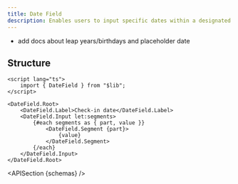 ```yaml
---
title: Date Field
description: Enables users to input specific dates within a designated field.
---
```


<script>
	import { APISection, ComponentPreview, DateFieldDemo } from '$lib/components/index.js'
	export let schemas;
</script>

<ComponentPreview name="date-field-demo" comp="Date Field">

<DateFieldDemo slot="preview" />

</ComponentPreview>

-   add docs about leap years/birthdays and placeholder date

## Structure

```svelte
<script lang="ts">
	import { DateField } from "$lib";
</script>

<DateField.Root>
	<DateField.Label>Check-in date</DateField.Label>
	<DateField.Input let:segments>
		{#each segments as { part, value }}
			<DateField.Segment {part}>
				{value}
			</DateField.Segment>
		{/each}
	</DateField.Input>
</DateField.Root>
```

<APISection {schemas} />
